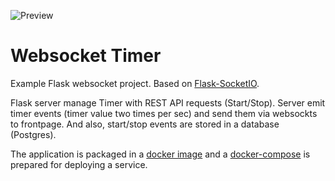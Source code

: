 ![Preview](https://user-images.githubusercontent.com/61391551/179115833-4a9a50c8-0031-4b48-ba3b-81a6133baca3.png)

# Websocket Timer
Example Flask websocket project. Based on [Flask-SocketIO](flask-socketio.readthedocs.io).

Flask server manage Timer with REST API requests (Start/Stop). Server emit timer events (timer value two times per sec) and send them via websockts to frontpage. And also, start/stop events are stored in a database (Postgres).

The application is packaged in a [docker image](https://hub.docker.com/r/kuznetsov1024/websocket_timer) and a [docker-compose](https://github.com/kuznetsov-m/websocket-timer/blob/master/docker-compose.yml) is prepared for deploying a service.
